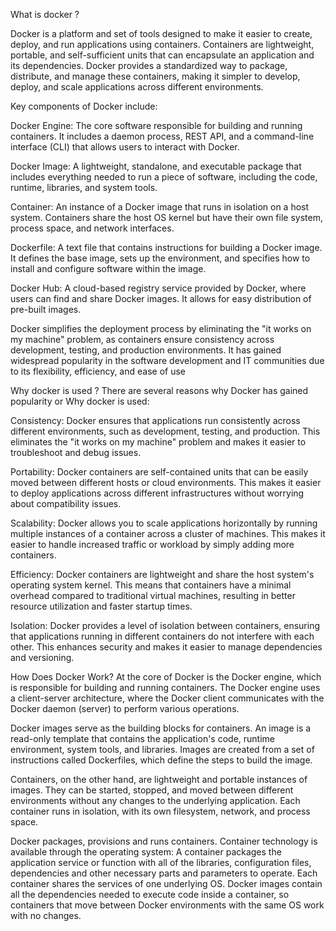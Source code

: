 What is docker ?

Docker is a platform and set of tools designed to make it easier to create, deploy, and run applications using containers. Containers are lightweight, portable, and self-sufficient units that can encapsulate an application and its dependencies. Docker provides a standardized way to package, distribute, and manage these containers, making it simpler to develop, deploy, and scale applications across different environments.

Key components of Docker include:

Docker Engine: The core software responsible for building and running containers. It includes a daemon process, REST API, and a command-line interface (CLI) that allows users to interact with Docker.

Docker Image: A lightweight, standalone, and executable package that includes everything needed to run a piece of software, including the code, runtime, libraries, and system tools.

Container: An instance of a Docker image that runs in isolation on a host system. Containers share the host OS kernel but have their own file system, process space, and network interfaces.

Dockerfile: A text file that contains instructions for building a Docker image. It defines the base image, sets up the environment, and specifies how to install and configure software within the image.

Docker Hub: A cloud-based registry service provided by Docker, where users can find and share Docker images. It allows for easy distribution of pre-built images.

Docker simplifies the deployment process by eliminating the "it works on my machine" problem, as containers ensure consistency across development, testing, and production environments. It has gained widespread popularity in the software development and IT communities due to its flexibility, efficiency, and ease of use

Why docker is used ?
There are several reasons why Docker has gained popularity or Why docker is used:

Consistency: Docker ensures that applications run consistently across different environments, such as development, testing, and production. This eliminates the "it works on my machine" problem and makes it easier to troubleshoot and debug issues.

Portability: Docker containers are self-contained units that can be easily moved between different hosts or cloud environments. This makes it easier to deploy applications across different infrastructures without worrying about compatibility issues.

Scalability: Docker allows you to scale applications horizontally by running multiple instances of a container across a cluster of machines. This makes it easier to handle increased traffic or workload by simply adding more containers.

Efficiency: Docker containers are lightweight and share the host system's operating system kernel. This means that containers have a minimal overhead compared to traditional virtual machines, resulting in better resource utilization and faster startup times.

Isolation: Docker provides a level of isolation between containers, ensuring that applications running in different containers do not interfere with each other. This enhances security and makes it easier to manage dependencies and versioning.

How Does Docker Work?
At the core of Docker is the Docker engine, which is responsible for building and running containers. The Docker engine uses a client-server architecture, where the Docker client communicates with the Docker daemon (server) to perform various operations.

Docker images serve as the building blocks for containers. An image is a read-only template that contains the application's code, runtime environment, system tools, and libraries. Images are created from a set of instructions called Dockerfiles, which define the steps to build the image.

Containers, on the other hand, are lightweight and portable instances of images. They can be started, stopped, and moved between different environments without any changes to the underlying application. Each container runs in isolation, with its own filesystem, network, and process space.

Docker packages, provisions and runs containers. Container technology is available through the operating system: A container packages the application service or function with all of the libraries, configuration files, dependencies and other necessary parts and parameters to operate. Each container shares the services of one underlying OS. Docker images contain all the dependencies needed to execute code inside a container, so containers that move between Docker environments with the same OS work with no changes.
